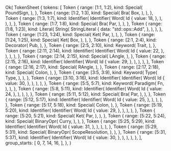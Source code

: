 Ok(
    TokenSheet {
        tokens: [
            Token {
                range: [1:1, 1:2),
                kind: Special(
                    PoundSign,
                ),
            },
            Token {
                range: [1:2, 1:3),
                kind: Special(
                    Bra(
                        Box,
                    ),
                ),
            },
            Token {
                range: [1:3, 1:7),
                kind: Identifier(
                    Identifier(
                        Word(
                            Id {
                                value: 18,
                            },
                        ),
                    ),
                ),
            },
            Token {
                range: [1:7, 1:8),
                kind: Special(
                    Bra(
                        Par,
                    ),
                ),
            },
            Token {
                range: [1:8, 1:23),
                kind: Literal(
                    String(
                        StringLiteral {
                            data: "std::ops::Add",
                        },
                    ),
                ),
            },
            Token {
                range: [1:23, 1:24),
                kind: Special(
                    Ket(
                        Par,
                    ),
                ),
            },
            Token {
                range: [1:24, 1:25),
                kind: Special(
                    Ket(
                        Box,
                    ),
                ),
            },
            Token {
                range: [2:1, 2:4),
                kind: Decorator(
                    Pub,
                ),
            },
            Token {
                range: [2:5, 2:10),
                kind: Keyword(
                    Trait,
                ),
            },
            Token {
                range: [2:11, 2:14),
                kind: Identifier(
                    Identifier(
                        Word(
                            Id {
                                value: 22,
                            },
                        ),
                    ),
                ),
            },
            Token {
                range: [2:14, 2:15),
                kind: Special(
                    LAngle,
                ),
            },
            Token {
                range: [2:15, 2:16),
                kind: Identifier(
                    Identifier(
                        Word(
                            Id {
                                value: 29,
                            },
                        ),
                    ),
                ),
            },
            Token {
                range: [2:16, 2:17),
                kind: Special(
                    RAngle,
                ),
            },
            Token {
                range: [2:17, 2:18),
                kind: Special(
                    Colon,
                ),
            },
            Token {
                range: [3:5, 3:9),
                kind: Keyword(
                    Type(
                        Type,
                    ),
                ),
            },
            Token {
                range: [3:10, 3:16),
                kind: Identifier(
                    Identifier(
                        Word(
                            Id {
                                value: 30,
                            },
                        ),
                    ),
                ),
            },
            Token {
                range: [5:5, 5:7),
                kind: Keyword(
                    Paradigm(
                        Fn,
                    ),
                ),
            },
            Token {
                range: [5:8, 5:11),
                kind: Identifier(
                    Identifier(
                        Word(
                            Id {
                                value: 24,
                            },
                        ),
                    ),
                ),
            },
            Token {
                range: [5:11, 5:12),
                kind: Special(
                    Bra(
                        Par,
                    ),
                ),
            },
            Token {
                range: [5:12, 5:17),
                kind: Identifier(
                    Identifier(
                        Word(
                            Id {
                                value: 25,
                            },
                        ),
                    ),
                ),
            },
            Token {
                range: [5:17, 5:18),
                kind: Special(
                    Colon,
                ),
            },
            Token {
                range: [5:19, 5:20),
                kind: Identifier(
                    Identifier(
                        Word(
                            Id {
                                value: 29,
                            },
                        ),
                    ),
                ),
            },
            Token {
                range: [5:20, 5:21),
                kind: Special(
                    Ket(
                        Par,
                    ),
                ),
            },
            Token {
                range: [5:22, 5:24),
                kind: Special(
                    BinaryOpr(
                        Curry,
                    ),
                ),
            },
            Token {
                range: [5:25, 5:29),
                kind: Identifier(
                    Identifier(
                        Word(
                            Id {
                                value: 31,
                            },
                        ),
                    ),
                ),
            },
            Token {
                range: [5:29, 5:31),
                kind: Special(
                    BinaryOpr(
                        ScopeResolution,
                    ),
                ),
            },
            Token {
                range: [5:31, 5:37),
                kind: Identifier(
                    Identifier(
                        Word(
                            Id {
                                value: 30,
                            },
                        ),
                    ),
                ),
            },
        ],
        group_starts: [
            0,
            7,
            14,
            16,
        ],
    },
)